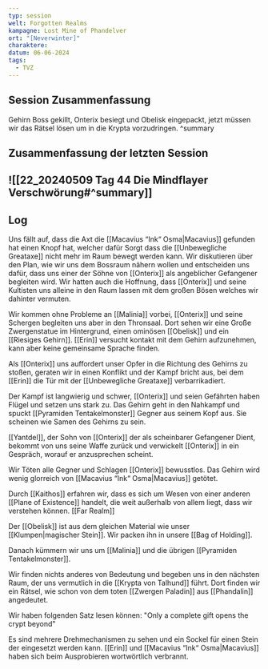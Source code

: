 ```yaml
---
typ: session
welt: Forgotten Realms
kampagne: Lost Mine of Phandelver
ort: "[Neverwinter]"
charaktere: 
datum: 06-06-2024
tags:
  - TVZ
---
```

## Session Zusammenfassung

Gehirn Boss gekillt, Onterix besiegt und Obelisk eingepackt, jetzt müssen wir das Rätsel lösen um in die Krypta vorzudringen.
^summary

## Zusammenfassung der letzten Session

![[22_20240509 Tag 44 Die Mindflayer Verschwörung#^summary]]
---

## Log

Uns fällt auf, dass die Axt die [[Macavius “Ink“ Osma|Macavius]] gefunden hat einen Knopf hat, welcher dafür Sorgt dass die [[Unbewegliche Greataxe]] nicht mehr im Raum bewegt werden kann. Wir diskutieren über den Plan, wie wir uns dem Bossraum nähern wollen und entscheiden uns dafür, dass uns einer der Söhne von [[Onterix]] als angeblicher Gefangener begleiten wird. Wir hatten auch die Hoffnung, dass [[Onterix]] und seine Kultisten uns alleine in den Raum lassen mit dem großen Bösen welches wir dahinter vermuten.

Wir kommen ohne Probleme an [[Malinia]] vorbei, [[Onterix]] und seine Schergen begleiten uns aber in den Thronsaal. Dort sehen wir eine Große Zwergenstatue im Hintergrund, einen ominösen [[Obelisk]] und ein  [[Riesiges Gehirn]]. [[Erin]] versucht kontakt mit dem Gehirn aufzunehmen, kann aber keine gemeinsame Sprache finden.

Als [[Onterix]] uns auffordert unser Opfer in die Richtung des Gehirns zu stoßen, geraten wir in einen Konflikt und der Kampf bricht aus, bei dem [[Erin]] die Tür mit der [[Unbewegliche Greataxe]] verbarrikadiert.

Der Kampf ist langwierig und schwer, [[Onterix]] und seien Gefährten haben Flügel und setzen uns stark zu. Das Gehirn geht in den Nahkampf und spuckt [[Pyramiden Tentakelmonster]] Gegner aus seinem Kopf aus. Sie scheinen wie Samen des Gehirns zu sein.

[[Yantdel]], der Sohn von [[Onterix]] der als scheinbarer Gefangener Dient, bekommt von uns seine Waffe zurück und verwickelt [[Onterix]] in ein Gespräch, worauf er anzusprechen scheint.

Wir Töten alle Gegner und Schlagen [[Onterix]] bewusstlos. Das Gehirn wird wenig glorreich von [[Macavius “Ink“ Osma|Macavius]] getötet.

Durch [[Kaithos]] erfahren wir, dass es sich um Wesen von einer anderen [[Plane of Existence]] handelt, die weit außerhalb von allem liegt, dass wir verstehen können. [[Far Realm]]

Der [[Obelisk]] ist aus dem gleichen Material wie unser [[Klumpen|magischer Stein]]. Wir packen ihn in unsere [[Bag of Holding]].

Danach kümmern wir uns um [[Malinia]] und die übrigen [[Pyramiden Tentakelmonster]].

Wir finden nichts anderes von Bedeutung und begeben uns in den nächsten Raum, der uns vermutlich in die [[Krypta von Talhund]] führt. Dort finden wir ein Rätsel, wie schon von dem toten [[Zwergen Paladin]] aus [[Phandalin]] angedeutet.

Wir haben folgenden Satz lesen können: "Only a complete gift opens the crypt beyond"

Es sind mehrere Drehmechanismen zu sehen und ein Sockel für einen Stein der eingesetzt werden kann. [[Erin]] und [[Macavius “Ink“ Osma|Macavius]] haben sich beim Ausprobieren wortwörtlich verbrannt.